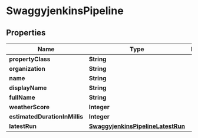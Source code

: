 
# SwaggyjenkinsPipeline

## Properties
Name | Type | Description | Notes
------------ | ------------- | ------------- | -------------
**propertyClass** | **String** |  |  [optional]
**organization** | **String** |  |  [optional]
**name** | **String** |  |  [optional]
**displayName** | **String** |  |  [optional]
**fullName** | **String** |  |  [optional]
**weatherScore** | **Integer** |  |  [optional]
**estimatedDurationInMillis** | **Integer** |  |  [optional]
**latestRun** | [**SwaggyjenkinsPipelineLatestRun**](SwaggyjenkinsPipelineLatestRun.md) |  |  [optional]



